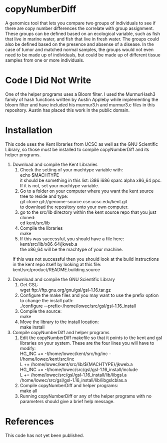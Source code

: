 copyNumberDiff
================

A genomics tool that lets you compare two groups of individuals to see if there are copy number differences
the correlate with group assignment.  These groups can be defined based on an ecological variable, such
as fish that live in marine water, and fish that live in fresh water.  The groups could also be defined
based on the presence and absense of a disease.  In the case of tumor and matched normal samples, the
groups would not even need to be made up of individuals, but could be made up of different tissue samples
from one or more individuals.


Code I Did Not Write
============
One of the helper programs uses a Bloom filter.  I used the MurmurHash3 family of hash functions written
by Austin Appleby while implementing the bloom filter and have included his murmur3.h and murmur3.c
files in this repository.  Austin has placed this work in the public domain.


Installation
============

This code uses the Kent libraries from UCSC as well as the GNU Scientific Library, so those must be installed
to compile copyNumberDiff and its helper programs.

<ol>
<li> Download and compile the Kent Libraries

<ol>
<li> Check the setting of your machtype variable with:<br />
echo $MACHTYPE<br />
it should be something in this list: i386 i686 sparc alpha x86_64 ppc.  If it is not, set your machtype variable.
<li> Go to a folder on your computer where you want the kent source tree to reside and type:<br />
git clone git://genome-source.cse.ucsc.edu/kent.git<br />
to download the repository onto your own computer.
<li> go to the src/lib directory within the kent source repo that you just cloned:<br />
cd kent/src/lib<br />
<li> Compile the libraries<br />
make
<li> If this was successful, you should have a file here:<br />
kent/src/lib/x86_64/jkweb.a<br />
the x86_64 will be the machtype of your machine.</br />
</ol>

If this was not successful then you should look at the build instructions in the kent repo itself
by looking at this file:<br />
kent/src/product/README.building.source

<li> Download and compile the GNU Scientific Library

<ol>
<li> Get GSL:<br />
wget ftp://ftp.gnu.org/gnu/gsl/gsl-1.16.tar.gz
<li> Configure the make files and you may want to use the prefix option to change the install path:<br />
./configure --prefix=/home/lowec/src/gsl/gsl-1.16_install
<li> Compile the source:<br />
make
<li> Move the library to the install location:<br />
make install
</ol>

<li> Compile copyNumberDiff and helper programs
<ol>
<li> Edit the copyNumberDiff makefile so that it points to the kent and gsl libraries on your system.  These
are the four lines you will have to modify:<br />
HG_INC += -I/home/lowec/kent/src/hg/inc -I/home/lowec/kent/src/inc<br />
L += /home/lowec/kent/src/lib/${MACHTYPE}/jkweb.a<br />
HG_INC += -I/home/lowec/src/gsl/gsl-1.16_install/include<br />
L += /home/lowec/src/gsl/gsl-1.16_install/lib/libgsl.a /home/lowec/src/gsl/gsl-1.16_install/lib/libgslcblas.a

<li> Compile copyNumberDiff and helper programs:<br />
make all

<li> Running copyNumberDiff or any of the helper programs with no parameters should give a brief help message.
</ol>
</ol>

References
==========

This code has not yet been published.

